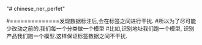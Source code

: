 "# chinese_ner_perfet" 



#==============发现数据标注后,会在标签之间进行干扰.
#所以为了尽可能少改动之前的.我们每一个分类做一个模型
#比如,识别地址我们跑一个模型, 识别产品我们跑一个模型.这样保证标签数据之间不干扰.
